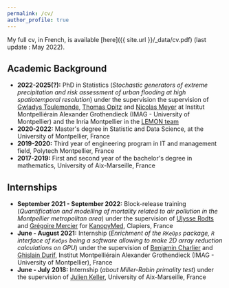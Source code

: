```yaml
---
permalink: /cv/
author_profile: true
---
```


My full cv, in French, is available [here]({{ site.url }}/_data/cv.pdf) (last update : May 2022).

## Academic Background 

* **2022-2025(?):** PhD in Statistics (*Stochastic generators of extreme precipitation and risk assessment of urban flooding at high spatiotemporal resolution*) under the supervision the supervision of [Gwladys Toulemonde](https://imag.umontpellier.fr/~toulemonde/index.html), [Thomas Opitz](https://biosp.mathnum.inrae.fr/homepage-thomas-opitz) and [Nicolas Meyer](https://sites.google.com/view/nicolasmeyer/accueil) at Institut Montpelliérain Alexander Grothendieck (IMAG - University of Montpellier) and the Inria Montpellier in the [LEMON team](https://team.inria.fr/lemon/)
* **2020-2022:** Master's degree in Statistic and Data Science, at the University of Montpellier, France
* **2019-2020:** Third year of engineering program in IT and management field, Polytech Montpellier, France
* **2017-2019:** First and second year of the bachelor's degree in mathematics, University of Aix-Marseille, France


## Internships
* **September 2021 - September 2022:** Block-release training  (*Quantification and modelling of mortality related to air pollution in the Montpellier metropolitan area*) under the supervision of [Ulysse Rodts](https://fr.linkedin.com/in/ulysse-rodts) and [Grégoire Mercier](https://www.linkedin.com/in/gregoire-mercier-6579bb6/) for [KanopyMed](https://kanopymed.com/), Clapiers, France
* **June - August 2021:**  Internship (*Enrichment of the `RKeOps` package, `R` interface of `KeOps` being a software allowing to make 2D array reduction calculations on GPU*) under the supervision of [Benjamin Charlier](https://imag.umontpellier.fr/~charlier/index.php?page=index) and [Ghislain Durif](https://gdurif.perso.math.cnrs.fr/), Institut Montpelliérain Alexander Grothendieck (IMAG - University of Montpellier), France
* **June - July 2018:** Internship (*about Miller-Rabin primality test*) under the supervision of [Julien Keller](http://julienkeller.uqam.ca/), University of Aix-Marseille, France
